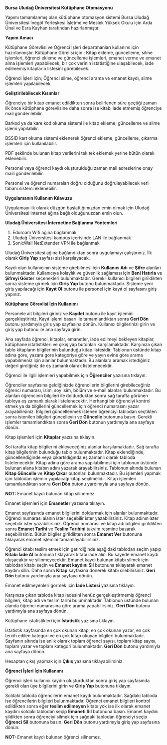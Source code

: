 ﻿**Bursa Uludağ Üniversitesi Kütüphane Otomasyonu**

Yapımı tamamlanmış olan kütüphane otomasyon sistemi Bursa Uludağ Üniversitesi İnegöl Yerleşkesi İşletme ve Meslek Yüksek Okulu için Arda Ünal ve Esra Kayhan tarafından hazırlanmıştır. 

**Yapım Amacı**

Kütüphane Görevlisi ve Öğrenci İşleri departmanları kullanımı için hazırlanmıştır. Kütüphane Görelisi için ; Kitap ekleme, güncelleme, silme işlemleri, öğrenci ekleme ve güncelleme işlemleri, emanet verme ve emanet alma işlemleri yapabilecek, bir çok verinin istatistiğine ulaşabilecek, iade edilmemiş kitapların listesini görebilecek. 

Öğrenci İşleri için; Öğrenci silme, öğrenci arama ve  emanet kaydı, silme işlemleri yapılabilecek. 

**Geliştirilebilecek Kısımlar** 

Öğrenciye bir kitap emanet edildikten sonra belirlenen süre geçtiği zaman ilk önce kütüphane görevlisine daha sonra ise kitabı iade etmemiş öğrenciye mail gönderilebilir.

Barkod ya da kare kod okuma sistemi ile kitap ekleme, güncelleme ve silme işlemi yapılabilir. 

BSSID kart okuma sistemi eklenerek öğrenci ekleme, güncelleme, çıkarma işlemleri için kullanılabilir. 

PDF şeklinde bulunan kitap verilerini tek tek eklemek yerine bütün olarak eklenebilir. 

Personel veya öğrenci kaydı oluşturulduğu zaman mail adreslerine onay maili gönderilebilir. 

Personel ve öğrenci numaraları doğru olduğunu doğrulayabilecek veri tabanı sistemi eklenebilir. 



**Uygulamanın Kullanım Kılavuzu**

Uygulamayı ilk olarak düzgün başlattığımızdan emin olmak için Uludağ Üniversitesi internet ağına bağlı olduğunuzdan emin olun. 

**Uludağ Üniversitesi İnternetine Bağlanma Yöntemleri**

1. Eduroam Wifi ağına bağlanmak
1. Uludağ Üniversitesi kampüs içerisinde LAN ile bağlanmak
1. SonicWall NetExtender VPN ile bağlanmak 


Uludağ Üniversitesi ağına bağlandıktan sonra uygulamayı çalıştırınız. İlk olarak **Giriş Yap** sayfası sizi karşılayacak. 





Kaydı olan kullanıcının sisteme girebilmesi için **Kullanıcı Adı** ve  **Şifre** alanları bulunmaktadır. Kullanıcıya kolaylık ve güvenlik sağlaması için **Beni Hatırla** ve **Şifreyi Göster** seçenekleri bulunmaktadır. Gerekli kullanıcı bilgileri girildikten sonra sisteme girmek için **Giriş Yap** butonu bulunmaktadır. Sisteme yeni giriş yapılacağı için **Kayıt Ol** butonu ile personel için kayıt ol sayfasını giriş yapınız. 


**Kütüphane Görevlisi İçin Kullanımı**




Personele ait bilgileri giriniz ve **Kaydet** butonu ile kayıt işlemini gerçekleştiriniz. Kayıt işlemi başarı ile tamamlandıktan sonra **Geri Dön** butonu yardımıyla giriş yap sayfasına dönün. Kullanıcı bilgilerinizi girin ve giriş yap butonu ile ana sayfaya girin. 


Ana sayfada öğrenci, kitaplar, emanetler, iade edilmeyi bekleyen kitaplar, kütüphane istatistikleri ve çıkış yap butonları karşılamaktadır. Karşınıza çıkan tablo kitapların bilgilerinin bulunduğu kitap listesidir. Tablonun üstünde kitap adına göre, yazara göre kategoriye göre ve yayın evine göre arama yapabilmeniz için alanlar bulunmaktadır. Bu alanlara aramak istediğiniz değeri girdiğiniz de eş zamanlı olarak listelenecektir. 


Öğrenci ile ilgili işlemleri yapabilmek için **Öğrenciler** yazısına tıklayın. 





Öğrenciler sayfasına geldiğinizde öğrencilerin bilgilerini girebileceğiniz öğrenci numarası, isim, soy isim, bölüm ve e-mail alanları bulunmaktadır. Bu alanları öğrencinin bilgileri ile doldurduktan sonra sağ tarafta görünen tabloya eş zamanlı olarak listelenecektir. Herhangi bir öğrenciyi kontrol etmek ya da bilgilerini güncellemek için öğrenci numarasını yazar arayabilirsiniz. Bilgileri güncellenmek istenen öğrenciyi tablodan seçtikten sonra istenilen bilgileri güncelleyin ve **Güncelle** butonuna basın. Gerekli işlemler tamamlandıktan sonra **Geri Dön** butonun yardımıyla ana sayfaya dönün. 


Kitap işlemleri için **Kitaplar** yazısına tıklayın. 




Sol tarafta kitap bilgilerini ekleyeceğiniz alanlar karşılamaktadır. Sağ tarafta kitap bilgilerinin bulunduğu tablo bulunmaktadır. Kitap eklendiğinde, güncellendiğinde veya çıkartıldığında eş zamanlı olarak tabloda listelenecektir. Kitap adına göre arama yapılabilmesi için tablonun üstünde bulunan alana kitabın adını yazarak arayabilirsiniz. Tablonun altında bulunan **Kitap Güncelle** ve **Kitap Çıkar** butonları bulunmaktadır. Bu işlemleri yapmak için tablodan işlemin yapılacağı kitap seçilmelidir. Kitap işlemleri tamamlandıktan sonra **Geri Dön** butonu yardımıyla ana sayfaya dönün. 

**NOT:** Emanet kaydı bulunan kitap silinemez. 

Emanet işlemleri için **Emanetler** yazısına tıklayın. 


Emanet sayfasında emanet bilgilerini doldurmak için alanlar bulunmaktadır. Öğrenci numarası alanın ister seçebilir ister yazabilirsiniz. Kitap adının ister seçebilir ister yazabilirsiniz. Öğrenci numarası ve kitap adı bilgileri girildikten sonra **Emanet Tarihi** ve **Teslim Tarihini** takvim resmine basarak seçebilirsiniz. Bütün bilgiler girildikten sonra **Emanet Ver** butonuna tıklayarak emanet işlemini tamamlayabilirsiniz. 

Öğrenci kitabı teslim etmek için getirdiğinde aşağıdaki tablodan seçim yapıp **Kitabı İade Al** butonuna tıklayarak kitabı iade alın. Bu sayede emanet kaydı oluşacaktır ve silinmeyecektir. Emanet kaydı bulunan kitabı silmek için tablodan kitabı seçin ve **Emanet kaydını Sil** butonuna tıklayarak emanet kaydını silin. Daha sonra **Kitap** sayfasına dönerek kitabı silebilirsiniz. **Geri Dön** butonu yardımıyla ana sayfaya dönün. 


Emanet edilmeyenleri görmek için **İade Listesi** yazısına tıklayın. 



Karşınıza çıkan tabloda kitap iadesini henüz gerçekleştirmemiş öğrenci bilgileri, kitap adı ve teslim tarihi bulunmaktadır. Tablonun üstünde bulunan alanda öğrenci numarasına göre arama yapabilirsiniz. **Geri Dön** butonu yardımıyla ana sayfaya dönün. 

Kütüphane istatistikleri için **İstatistik** yazısına tıklayın. 





İstatistik sayfasında en çok okunan kitap, en çok okunan yazar, en çok tercih edilen kategori ve en çok kitap okuyan bilgileri bulunmaktadır. Sayfanın altında ise anlık olarak toplam öğrenci sayısı, toplam kitap sayısı, toplam yazar ve toplam kategori bulunmaktadır. **Geri Dön** butonu yardımıyla ana sayfaya dönün. 

Hesaptan çıkış yapmak için **Çıkış** yazısına tıklayabilirsiniz. 


**Öğrenci İşleri İçin Kullanımı**

Öğrenci işleri kullanıcı kaydın oluşturduktan sonra giriş yap sayfasında gerekli olan üye bilgilerini girin ve **Giriş Yap** butonuna tıklayın. 







Soldaki tabloda öğrencilerin emanet kaydı bulunmaktadır. Sağdaki tabloda ise öğrencilerin bilgileri bulunmaktadır. Öğrenci emanet bilgileri kontrol edildikten sonra eğer **teslim edilmeyen** kitabı yok ise ilk olarak emanet kaydını soldaki tablodan seçip **Emaneti Sil** butonuna basın. Emanet kaydını sildikten sonra öğrenciyi silmek için sağdaki tablodan öğrenciyi seçip **Öğrenci Sil** butonuna basın. **Geri Dön** butonu yardımıyla giriş yap sayfasına dönün.

**NOT:** Emanet kaydı bulunan öğrenci silinemez. 

